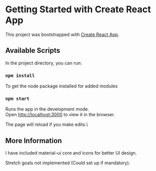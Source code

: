 # Getting Started with Create React App

This project was bootstrapped with [Create React App](https://github.com/facebook/create-react-app).

## Available Scripts

In the project directory, you can run:

### `npm install` 

To get the node package installed for added modules

### `npm start`

Runs the app in the development mode.\
Open [http://localhost:3000](http://localhost:3000) to view it in the browser.

The page will reload if you make edits.\


## More Information

I have included material-ui core and icons for better UI design. 

Stretch goals not implemented (Could set up if mandatory).
